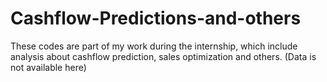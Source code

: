 # Cashflow-Predictions-and-others
These codes are part of my work during the internship, which include analysis about cashflow prediction, sales optimization and others. (Data is not available here)
